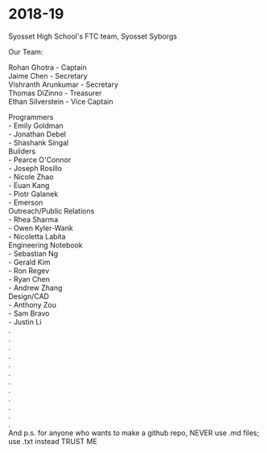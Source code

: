 # 2018-19
Syosset High School's FTC team, Syosset Syborgs  


Our Team:  

Rohan Ghotra - Captain  
Jaime Chen - Secretary  
Vishranth Arunkumar - Secretary  
Thomas DiZinno - Treasurer  
Ethan Silverstein - Vice Captain  

Programmers  
\- Emily Goldman  
\- Jonathan Debel  
\- Shashank Singal  
Builders  
\- Pearce O'Connor  
\- Joseph Rosillo  
\- Nicole Zhao  
\- Euan Kang  
\- Piotr Galanek  
\- Emerson  
Outreach/Public Relations  
\- Rhea Sharma  
\- Owen Kyler-Wank  
\- Nicoletta Labita  
Engineering Notebook  
\- Sebastian Ng  
\- Gerald Kim  
\- Ron Regev  
\- Ryan Chen  
\- Andrew Zhang  
Design/CAD  
\- Anthony Zou  
\- Sam Bravo  
\- Justin Li                      
.  
.  
.  
.  
.  
.  
.  
.  
.  
.  
.  
.  
And p.s. for anyone who wants to make a github repo, NEVER use .md files; use .txt instead TRUST ME

